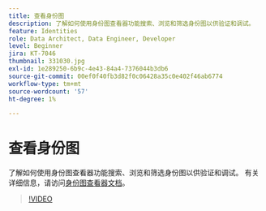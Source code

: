 ```yaml
---
title: 查看身份图
description: 了解如何使用身份图查看器功能搜索、浏览和筛选身份图以供验证和调试。
feature: Identities
role: Data Architect, Data Engineer, Developer
level: Beginner
jira: KT-7046
thumbnail: 331030.jpg
exl-id: 1e289250-6b9c-4e43-84a4-7376044b3db6
source-git-commit: 00ef0f40fb3d82f0c06428a35c0e402f46ab6774
workflow-type: tm+mt
source-wordcount: '57'
ht-degree: 1%

---
```


# 查看身份图

了解如何使用身份图查看器功能搜索、浏览和筛选身份图以供验证和调试。 有关详细信息，请访问[身份图查看器文档](https://experienceleague.adobe.com/docs/experience-platform/identity/ui/identity-graph-viewer.html?lang=zh-Hans)。

>[!VIDEO](https://video.tv.adobe.com/v/331030?learn=on)


